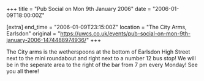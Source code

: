 +++
title = "Pub Social on Mon 9th January 2006"
date = "2006-01-09T18:00:00Z"

[extra]
end_time = "2006-01-09T23:15:00Z"
location = "The City Arms, Earlsdon"
original = "https://uwcs.co.uk/events/pub-social-on-mon-9th-january-2006-1474488974936/"
+++

The City arms is the wetherspoons at the bottom of Earlsdon High Street next to the mini roundabout and right next to a number 12 bus stop\! We will be in the seperate area to the right of the bar from 7 pm every Monday\! See you all there\!

